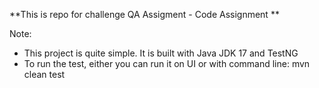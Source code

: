 **This is repo for challenge QA Assigment - Code Assignment
**

Note:
- This project is quite simple. It is built with Java JDK 17 and TestNG
- To run the test, either you can run it on UI or with command line: mvn clean test
